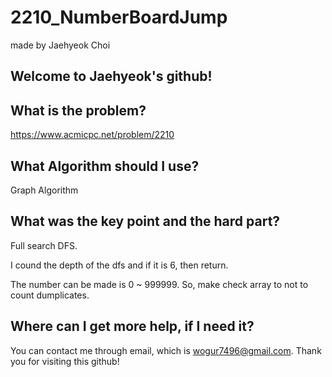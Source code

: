 # 2210_NumberBoardJump

made by Jaehyeok Choi

## Welcome to Jaehyeok's github!

## What is the problem?

https://www.acmicpc.net/problem/2210

## What Algorithm should I use?

Graph Algorithm

## What was the key point and the hard part?

Full search DFS.

I cound the depth of the dfs and if it is 6, then return.

The number can be made is 0 ~ 999999. So, make check array to not to count dumplicates.

## Where can I get more help, if I need it?

You can contact me through email, which is wogur7496@gmail.com.
Thank you for visiting this github!
